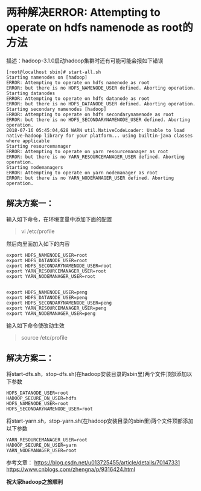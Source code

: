 # 两种解决ERROR: Attempting to operate on hdfs namenode as root的方法        

描述：hadoop-3.1.0启动hadoop集群时还有可能可能会报如下错误

```shell
[root@localhost sbin]# start-all.sh
Starting namenodes on [hadoop]
ERROR: Attempting to operate on hdfs namenode as root
ERROR: but there is no HDFS_NAMENODE_USER defined. Aborting operation.
Starting datanodes
ERROR: Attempting to operate on hdfs datanode as root
ERROR: but there is no HDFS_DATANODE_USER defined. Aborting operation.
Starting secondary namenodes [hadoop]
ERROR: Attempting to operate on hdfs secondarynamenode as root
ERROR: but there is no HDFS_SECONDARYNAMENODE_USER defined. Aborting operation.
2018-07-16 05:45:04,628 WARN util.NativeCodeLoader: Unable to load native-hadoop library for your platform... using builtin-java classes where applicable
Starting resourcemanager
ERROR: Attempting to operate on yarn resourcemanager as root
ERROR: but there is no YARN_RESOURCEMANAGER_USER defined. Aborting operation.
Starting nodemanagers
ERROR: Attempting to operate on yarn nodemanager as root
ERROR: but there is no YARN_NODEMANAGER_USER defined. Aborting operation.
```

## 解决方案一：

输入如下命令，在环境变量中添加下面的配置

> vi /etc/profile

然后向里面加入如下的内容

```shell
export HDFS_NAMENODE_USER=root
export HDFS_DATANODE_USER=root
export HDFS_SECONDARYNAMENODE_USER=root
export YARN_RESOURCEMANAGER_USER=root
export YARN_NODEMANAGER_USER=root


export HDFS_NAMENODE_USER=peng
export HDFS_DATANODE_USER=peng
export HDFS_SECONDARYNAMENODE_USER=peng
export YARN_RESOURCEMANAGER_USER=peng
export YARN_NODEMANAGER_USER=peng
```

输入如下命令使改动生效

> source /etc/profile

## 解决方案二：

将start-dfs.sh，stop-dfs.sh(在hadoop安装目录的sbin里)两个文件顶部添加以下参数

```shell
HDFS_DATANODE_USER=root
HADOOP_SECURE_DN_USER=hdfs
HDFS_NAMENODE_USER=root
HDFS_SECONDARYNAMENODE_USER=root
```

将start-yarn.sh，stop-yarn.sh(在hadoop安装目录的sbin里)两个文件顶部添加以下参数

```shell
YARN_RESOURCEMANAGER_USER=root
HADOOP_SECURE_DN_USER=yarn
YARN_NODEMANAGER_USER=root
```

参考文章：
 https://blog.csdn.net/u013725455/article/details/70147331
 https://www.cnblogs.com/zhengna/p/9316424.html

**祝大家hadoop之旅顺利**
